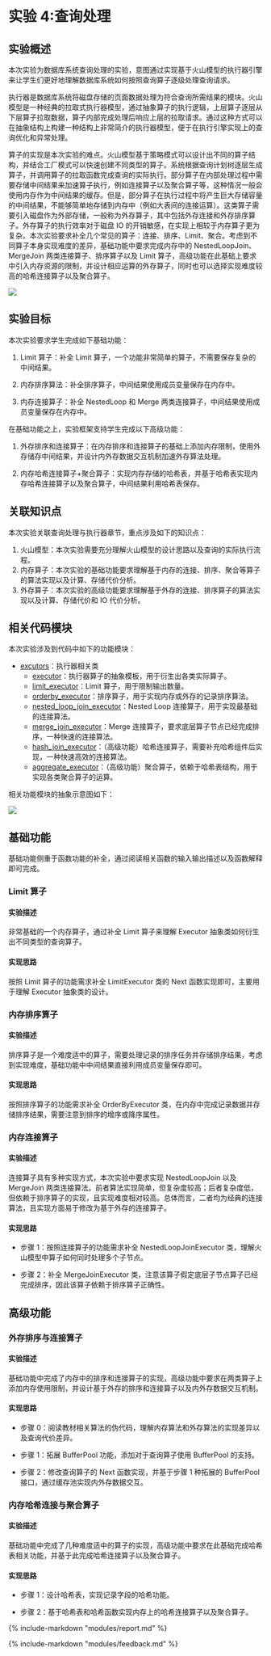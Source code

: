 # 实验 4:查询处理

## 实验概述

本次实验为数据库系统查询处理的实验，意图通过实现基于火山模型的执行器引擎来让学生们更好地理解数据库系统如何按照查询算子逐级处理查询请求。

执行器是数据库系统将磁盘存储的页面数据处理为符合查询所需结果的模块。火山模型是一种经典的拉取式执行器模型，通过抽象算子的执行逻辑，上层算子逐层从下层算子拉取数据，算子内部完成处理后响应上层的拉取请求。通过这种方式可以在抽象结构上构建一种结构上非常简介的执行器模型，便于在执行引擎实现上的查询优化和异常处理。

<!--TODO:火山模型结构图-->

算子的实现是本次实验的难点。火山模型基于策略模式可以设计出不同的算子结构，并结合工厂模式可以快速创建不同类型的算子。系统根据查询计划树逐层生成算子，并调用算子的拉取函数完成查询的实际执行。部分算子在内部处理过程中需要存储中间结果来加速算子执行，例如连接算子以及聚合算子等，这种情况一般会使用内存作为中间结果的缓存。但是，部分算子在执行过程中将产生巨大存储容量的中间结果，不能够简单地存储到内存中（例如大表间的连接运算）。这类算子需要引入磁盘作为外部存储，一般称为外存算子，其中包括外存连接和外存排序算子。外存算子的执行效率对于磁盘 IO 的开销敏感，在实现上相较于内存算子更为复杂。本次实验要求补全几个常见的算子：连接、排序、Limit、聚合。考虑到不同算子本身实现难度的差异，基础功能中要求完成内存中的 NestedLoopJoin、MergeJoin 两类连接算子、排序算子以及 Limit 算子，高级功能在此基础上要求中引入内存资源的限制，并设计相应运算的外存算子，同时也可以选择实现难度较高的哈希连接算子以及聚合算子。

![](./pics/lab4-overview.svg)

## 实验目标

本次实验要求学生完成如下基础功能：

1. Limit 算子：补全 Limit 算子，一个功能非常简单的算子，不需要保存复杂的中间结果。

2. 内存排序算法：补全排序算子，中间结果使用成员变量保存在内存中。

3. 内存连接算子：补全 NestedLoop 和 Merge 两类连接算子，中间结果使用成员变量保存在内存中。

在基础功能之上，实验框架支持学生完成以下高级功能：

1. 外存排序和连接算子：在内存排序和连接算子的基础上添加内存限制，使用外存储存中间结果，并设计内外存数据交互机制加速外存算法处理。

2. 内存哈希连接算子+聚合算子：实现内存存储的哈希表，并基于哈希表实现内存哈希连接算子以及聚合算子，中间结果利用哈希表保存。

## 关联知识点

本次实验关联查询处理与执行器章节，重点涉及如下的知识点：

1. 火山模型：本次实验需要充分理解火山模型的设计思路以及查询的实际执行流程。
2. 内存算子：本次实验的基础功能要求理解基于内存的连接、排序、聚合等算子的算法实现以及计算、存储代价分析。
3. 外存算子：本次实验的高级功能要求理解基于外存的连接、排序算子的算法实现以及计算、存储代价和 IO 代价分析。

## 相关代码模块

本次实验涉及到代码中如下的功能模块：

-   [excutors](https://git.tsinghua.edu.cn/dbtrain/dbtrain-lab/-/blob/master/src/executors)：执行器相关类
    -   [executor](https://git.tsinghua.edu.cn/dbtrain/dbtrain-lab/-/blob/master/src/executors/executor.h)：执行器算子的抽象模板，用于衍生出各类实际算子。
    -   [limit_executor](https://git.tsinghua.edu.cn/dbtrain/dbtrain-lab/-/blob/master/src/executors/limit_executor.h)：Limit 算子，用于限制输出数量。
    -   [orderby_executor](https://git.tsinghua.edu.cn/dbtrain/dbtrain-lab/-/blob/master/src/executors/orderby_executor)：排序算子，用于实现内存或外存的记录排序算法。
    -   [nested_loop_join_executor](https://git.tsinghua.edu.cn/dbtrain/dbtrain-lab/-/blob/master/src/executors/nested_loop_join_executor.h)：Nested Loop 连接算子，用于实现最基础的连接算法。
    -   [merge_join_executor](https://git.tsinghua.edu.cn/dbtrain/dbtrain-lab/-/blob/master/src/executors/merge_join_executor.h)：Merge 连接算子，要求底层算子节点已经完成排序，一种快速的连接算法。
    -   [hash_join_executor](https://git.tsinghua.edu.cn/dbtrain/dbtrain-lab/-/blob/master/src/executors/hash_join_executor.h)：（高级功能）哈希连接算子，需要补充哈希组件后实现，一种快速高效的连接算法。
    -   [aggregate_executor](https://git.tsinghua.edu.cn/dbtrain/dbtrain-lab/-/blob/master/src/executors/aggregate_executor.h)：（高级功能）聚合算子，依赖于哈希表结构，用于实现各类聚合算子的运算。

相关功能模块的抽象示意图如下：

![](./pics/lab4-details.svg)

## 基础功能

基础功能侧重于函数功能的补全，通过阅读相关函数的输入输出描述以及函数解释即可完成。

### Limit 算子

#### 实验描述

非常基础的一个内存算子，通过补全 Limit 算子来理解 Executor 抽象类如何衍生出不同类型的查询算子。

#### 实现思路

按照 Limit 算子的功能需求补全 LimitExecutor 类的 Next 函数实现即可，主要用于理解 Executor 抽象类的设计。

### 内存排序算子

#### 实验描述

排序算子是一个难度适中的算子，需要处理记录的排序任务并存储排序结果，考虑到实现难度，基础功能中中间结果直接利用成员变量保存即可。

#### 实现思路

按照排序算子的功能需求补全 OrderByExecutor 类，在内存中完成记录数据并存储排序结果，需要注意到排序的增序或降序属性。

### 内存连接算子

#### 实验描述

连接算子具有多种实现方式，本次实验中要求实现 NestedLoopJoin 以及 MergeJoin 两类连接算法。前者算法实现简单，但复杂度较高；后者复杂度低，但依赖于排序算子的实现，且实现难度相对较高。总体而言，二者均为经典的连接算法，且实现方面易于修改为基于外存的连接算子。

#### 实现思路

-   步骤 1：按照连接算子的功能需求补全 NestedLoopJoinExecutor 类，理解火山模型中算子如何同时处理多个子节点。

-   步骤 2：补全 MergeJoinExecutor 类，注意该算子假定底层子节点算子已经完成排序，因此该算子依赖于排序算子正确性。

## 高级功能

### 外存排序与连接算子

#### 实验描述

基础功能中完成了内存中的排序和连接算子的实现，高级功能中要求在两类算子上添加内存使用限制，并设计基于外存的排序和连接算子以及内外存数据交互机制。

#### 实现思路

-   步骤 0：阅读教材相关算法的伪代码，理解内存算法和外存算法的实现差异以及查询代价差异。

-   步骤 1：拓展 BufferPool 功能，添加对于查询算子使用 BufferPool 的支持。

-   步骤 2：修改查询算子的 Next 函数实现，并基于步骤 1 种拓展的 BufferPool 接口，通过缓存池实现内外存数据交互。

### 内存哈希连接与聚合算子

#### 实验描述

基础功能中完成了几种难度适中的算子的实现，高级功能中要求在此基础完成哈希表相关功能，并基于此完成哈希连接算子以及聚合算子。

#### 实现思路

-   步骤 1：设计哈希表，实现记录字段的哈希功能。

-   步骤 2：基于哈希表和哈希函数实现内存上的哈希连接算子以及聚合算子。

<!--TODO:添加部分教材中的示意图-->

{%
	include-markdown "modules/report.md"
%}

{%
	include-markdown "modules/feedback.md"
%}
